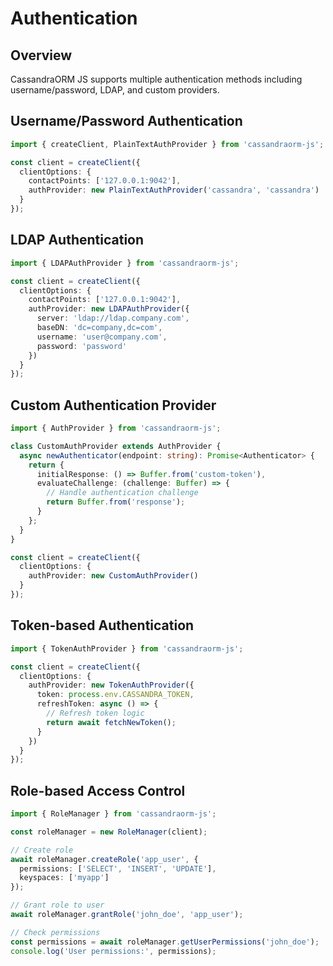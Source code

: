 # Authentication

## Overview
CassandraORM JS supports multiple authentication methods including username/password, LDAP, and custom providers.

## Username/Password Authentication

```typescript
import { createClient, PlainTextAuthProvider } from 'cassandraorm-js';

const client = createClient({
  clientOptions: {
    contactPoints: ['127.0.0.1:9042'],
    authProvider: new PlainTextAuthProvider('cassandra', 'cassandra')
  }
});
```

## LDAP Authentication

```typescript
import { LDAPAuthProvider } from 'cassandraorm-js';

const client = createClient({
  clientOptions: {
    contactPoints: ['127.0.0.1:9042'],
    authProvider: new LDAPAuthProvider({
      server: 'ldap://ldap.company.com',
      baseDN: 'dc=company,dc=com',
      username: 'user@company.com',
      password: 'password'
    })
  }
});
```

## Custom Authentication Provider

```typescript
import { AuthProvider } from 'cassandraorm-js';

class CustomAuthProvider extends AuthProvider {
  async newAuthenticator(endpoint: string): Promise<Authenticator> {
    return {
      initialResponse: () => Buffer.from('custom-token'),
      evaluateChallenge: (challenge: Buffer) => {
        // Handle authentication challenge
        return Buffer.from('response');
      }
    };
  }
}

const client = createClient({
  clientOptions: {
    authProvider: new CustomAuthProvider()
  }
});
```

## Token-based Authentication

```typescript
import { TokenAuthProvider } from 'cassandraorm-js';

const client = createClient({
  clientOptions: {
    authProvider: new TokenAuthProvider({
      token: process.env.CASSANDRA_TOKEN,
      refreshToken: async () => {
        // Refresh token logic
        return await fetchNewToken();
      }
    })
  }
});
```

## Role-based Access Control

```typescript
import { RoleManager } from 'cassandraorm-js';

const roleManager = new RoleManager(client);

// Create role
await roleManager.createRole('app_user', {
  permissions: ['SELECT', 'INSERT', 'UPDATE'],
  keyspaces: ['myapp']
});

// Grant role to user
await roleManager.grantRole('john_doe', 'app_user');

// Check permissions
const permissions = await roleManager.getUserPermissions('john_doe');
console.log('User permissions:', permissions);
```
